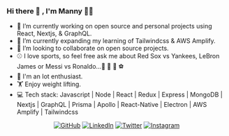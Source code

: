 ### Hi there 👋 , I'm Manny :technologist:

<!--
**mannycolon/mannycolon** is a ✨ _special_ ✨ repository because its `README.md` (this file) appears on your GitHub profile.

Here are some ideas to get you started:

- 🔭 I’m currently working on ...
- 🌱 I’m currently learning ...
- 👯 I’m looking to collaborate on ...
- 🤔 I’m looking for help with ...
- 💬 Ask me about ...
- 📫 How to reach me: ...
- 😄 Pronouns: ...
- ⚡ Fun fact: ...
-->

- 🔭 I’m currently working on open source and personal projects using React, Nextjs, & GraphQL.
- 🌱 I’m currently expanding my learning of Tailwindcss & AWS Amplify.
- 👯 I’m looking to collaborate on open source projects.
- :baseball: I love sports, so feel free ask me about Red Sox vs Yankees, LeBron James or Messi vs Ronaldo...:basketball: :football: :bowling: :soccer: 
- :robot: I'm an Iot enthusiast.
- :weight_lifting: Enjoy weight lifting.
- 💻 Tech stack: Javascript | Node | React | Redux | Express | MongoDB | Nextjs | GraphQL | Prisma | Apollo | React-Native | Electron | AWS Amplify | Tailwindcss


<p align="center">
	<a href="https://github.com/mannycolon"><img src="https://img.icons8.com/doodle/50/000000/github.png" alt="GitHub"/></a>
	<a href="https://www.linkedin.com/in/mannycolon/"><img src="https://img.icons8.com/doodle/50/000000/linkedin.png" alt="LinkedIn"/></a>
    	<a href="https://twitter.com/_mannycolon"><img src="https://img.icons8.com/doodle/50/000000/twitter.png" alt="Twitter"/></a>
	<a href="https://www.instagram.com/mannycolon.tech/"><img src="https://img.icons8.com/doodle/50/000000/instagram-new.png" alt="Instagram"/></a>
</p>

